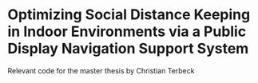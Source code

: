 # Optimizing Social Distance Keeping in Indoor Environments via a Public Display Navigation Support System

Relevant code for the master thesis by Christian Terbeck
